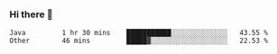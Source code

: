 ### Hi there 👋

<!--START_SECTION:waka-->

```text
Java         1 hr 30 mins    ███████████░░░░░░░░░░░░░░   43.55 %
Other        46 mins         █████▓░░░░░░░░░░░░░░░░░░░   22.53 %
```

<!--END_SECTION:waka-->

<!--
**Jonas-VanHaeken/Jonas-VanHaeken** is a ✨ _special_ ✨ repository because its `README.md` (this file) appears on your GitHub profile.

Here are some ideas to get you started:

- 🔭 I’m currently working on ...
- 🌱 I’m currently learning ...
- 👯 I’m looking to collaborate on ...
- 🤔 I’m looking for help with ...
- 💬 Ask me about ...
- 📫 How to reach me: ...
- 😄 Pronouns: ...
- ⚡ Fun fact: ...
-->

